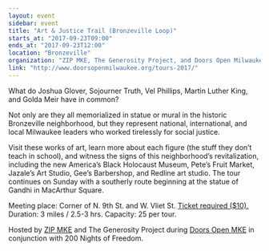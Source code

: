 ```yaml
---
layout: event
sidebar: event
title: "Art & Justice Trail (Bronzeville Loop)"
starts_at: "2017-09-23T09:00"
ends_at: "2017-09-23T12:00"
location: "Bronzeville"
organization: "ZIP MKE, The Generosity Project, and Doors Open Milwaukee"
link: "http://www.doorsopenmilwaukee.org/tours-2017/"
---
```


What do Joshua Glover, Sojourner Truth, Vel Phillips, Martin Luther King, and Golda Meir have in common? 

Not only are they all memorialized in statue or mural in the historic Bronzeville neighborhood, but they represent national, international, and local Milwaukee leaders who worked tirelessly for social justice. 

Visit these works of art, learn more about each figure (the stuff they don’t teach in school), and witness the signs of this neighborhood’s revitalization, including the new America’s Black Holocaust Museum, Pete’s Fruit Market, Jazale’s Art Studio, Gee’s Barbershop, and Redline art studio. The tour continues on Sunday with a southerly route beginning at the statue of Gandhi in MacArthur Square. 

Meeting place: Corner of N. 9th St. and W. Vliet St.
[Ticket required ($10).](http://www.doorsopenmilwaukee.org/tours-2017/) Duration: 3 miles / 2.5-3 hrs. Capacity: 25 per tour. 

Hosted by [ZIP MKE](www.zipmke.com) and The Generosity Project during [Doors Open MKE](http://www.doorsopenmilwaukee.org) in conjunction with 200 Nights of Freedom.
